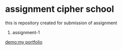 # assignment cipher school
this is repository created for submission of assignment
1. assignment-1

[demo:my portfolio](https://sohail-ali123.github.io/assignment/assignment-1/)
